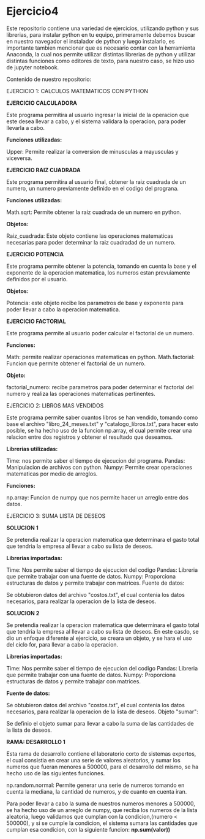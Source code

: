 # Ejercicio4
 
Este repositorio contiene una variedad de ejercicios, utilizando python y sus librerias, para instalar python en tu equipo, primeramente debemos buscar en nuestro navegador el instalador de python y luego instalarlo, es importante tambien mencionar que es necesario contar con la herramienta Anaconda, la cual nos permite utilizar distintas librerias de python y utilizar distintas funciones como editores de texto, para nuestro caso, se hizo uso de jupyter notebook.

Contenido de nuestro repositorio:

EJERCICIO 1: CALCULOS MATEMATICOS CON PYTHON

**EJERCICIO CALCULADORA**

Este programa permitira al usuario ingresar la inicial de la operacion que este desea llevar a cabo, y el sistema validara la operacion, para poder llevarla a cabo.

**Funciones utilizadas:**

Upper: Permite realizar la conversion de minusculas a mayusculas y viceversa.



**EJERCICIO RAIZ CUADRADA**

Este programa permitira al usuario final, obtener la raiz cuadrada de un numero, un numero previamente definido en el codigo del prograna.

**Funciones utilizadas:**

Math.sqrt: Permite obtener la raiz cuadrada de un numero en python.

**Objetos:**

Raiz_cuadrada: Este objeto contiene las operaciones matematicas necesarias para poder determinar la raiz cuadradad de un numero.



**EJERCICIO POTENCIA**

Este programa permite obtener la potencia, tomando en cuenta la base y el exponente de la operacion matematica, los numeros estan prevuiamente definidos por el usuario.


**Objetos:**

Potencia: este objeto recibe los parametros de base y exponente para poder llevar a cabo la operacion matematica.


**EJERCICIO FACTORIAL**

Este programa permite al usuario poder calcular el factorial de un numero.

**Funciones:**

Math: permite realizar operaciones matematicas en python.
Math.factorial: Funcion que permite obtener el factorial de un numero.

**Objeto:**

factorial_numero: recibe parametros para poder determinar el factorial del numero y realiza las operaciones matematicas pertinentes.

EJERCICIO 2: LIBROS MAS VENDIDOS

Este programa permite saber cuantos libros se han vendido, tomando como base el archivo "libro_24_meses.txt" y "catalogo_libros.txt", para hacer esto posible, se ha hecho uso de la funcion np.array, el cual permite crear una relacion entre dos registros y obtener el resultado que deseamos.

**Librerias utilizadas:**

Time: nos permite saber el tiempo de ejecucion del programa.
Pandas: Manipulacion de archivos con python.
Numpy: Permite crear operaciones matematicas por medio de arreglos.

**Funciones:**

np.array: Funcion de numpy que nos permite hacer un arreglo entre dos datos.

EJERCICIO 3: SUMA LISTA DE DESEOS

**SOLUCION 1**

Se pretendia realizar la operacion matematica que determinara el gasto total que tendria la empresa al llevar a cabo su lista de deseos.

**Librerias importadas:**

Time: Nos permite saber el tiempo de ejecucion del codigo
Pandas: Libreria que permite trabajar con una fuente de datos.
Numpy: Proporciona estructuras de datos y permite trabajar con matrices.
Fuente de datos:

Se obtubieron datos del archivo "costos.txt", el cual contenia los datos necesarios, para realizar la operacion de la lista de deseos.

**SOLUCION 2**

Se pretendia realizar la operacion matematica que determinara el gasto total que tendria la empresa al llevar a cabo su lista de deseos. En este casdo, se dio un enfoque diferente al ejercicio, se creara un objeto, y se hara el uso del ciclo for, para llevar a cabo la operacion.

**Librerias importadas:**

Time: Nos permite saber el tiempo de ejecucion del codigo
Pandas: Libreria que permite trabajar con una fuente de datos.
Numpy: Proporciona estructuras de datos y permite trabajar con matrices.

**Fuente de datos:**

Se obtubieron datos del archivo "costos.txt", el cual contenia los datos necesarios, para realizar la operacion de la lista de deseos.
Objeto "sumar":

Se definio el objeto sumar para llevar a cabo la suma de las cantidades de la lista de deseos.




**RAMA: DESARROLLO 1**

Esta rama de desarrollo contiene el laboratorio corto de sistemas expertos, el cual consistia en crear una serie de valores aleatorios, y sumar los numeros que fueran menores a 500000, para el desarrollo del mismo, se ha hecho uso de las siguientes funciones.

np.random.normal: Permite generar una serie de numeros tomando en cuenta la mediana, la cantidad de numeros, y de cuanto en cuenta iran.

Para poder llevar a cabo la suma de nuestros numeros menores a 500000, se ha hecho uso de un arreglo de numpy, que reciba los numeros de la lista aleatoria, luego validamos que cumplan con la condicion,(numero < 500000), y si se cumple la condicion, el sistema sumara las cantidades que cumplan esa condicion, con la siguiente funcion: **np.sum(valor))**


